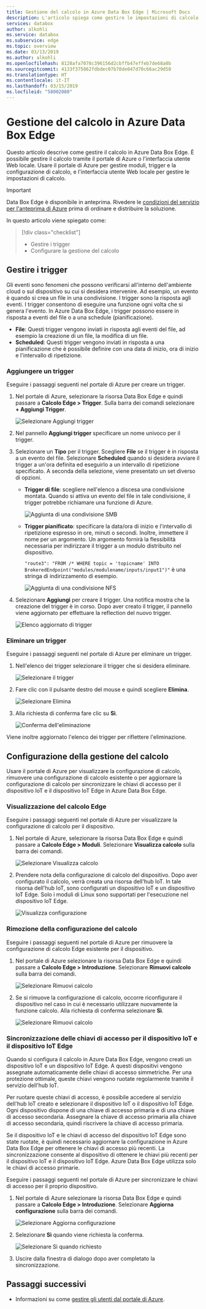 ```yaml
---
title: Gestione del calcolo in Azure Data Box Edge | Microsoft Docs
description: L'articolo spiega come gestire le impostazioni di calcolo di Edge, ad esempio trigger, moduli, la visualizzazione del calcolo e come rimuovere la configurazione tramite il portale di Azure in Azure Data Box Edge.
services: databox
author: alkohli
ms.service: databox
ms.subservice: edge
ms.topic: overview
ms.date: 03/13/2019
ms.author: alkohli
ms.openlocfilehash: 8128afa7078c396156d2cbffb47effeb7de68a0b
ms.sourcegitcommit: 4133f375862fdbdec07b70de047d70c66ac29d50
ms.translationtype: HT
ms.contentlocale: it-IT
ms.lasthandoff: 03/15/2019
ms.locfileid: "58002080"
---
```

# <a name="manage-compute-on-your-azure-data-box-edge"></a>Gestione del calcolo in Azure Data Box Edge

Questo articolo descrive come gestire il calcolo in Azure Data Box Edge. È possibile gestire il calcolo tramite il portale di Azure o l'interfaccia utente Web locale. Usare il portale di Azure per gestire moduli, trigger e la configurazione di calcolo, e l'interfaccia utente Web locale per gestire le impostazioni di calcolo.

> [!IMPORTANT]
> Data Box Edge è disponibile in anteprima. Rivedere le [condizioni del servizio per l'anteprima di Azure](https://azure.microsoft.com/support/legal/preview-supplemental-terms/) prima di ordinare e distribuire la soluzione.


In questo articolo viene spiegato come:

> [!div class="checklist"]
> * Gestire i trigger
> * Configurare la gestione del calcolo


## <a name="manage-triggers"></a>Gestire i trigger

Gli eventi sono fenomeni che possono verificarsi all'interno dell'ambiente cloud o sul dispositivo su cui si desidera intervenire. Ad esempio, un evento è quando si crea un file in una condivisione. I trigger sono la risposta agli eventi. I trigger consentono di eseguire una funzione ogni volta che si genera l'evento. In Azure Data Box Edge, i trigger possono essere in risposta a eventi del file o a una schedule (pianificazione).

- **File**: Questi trigger vengono inviati in risposta agli eventi del file, ad esempio la creazione di un file, la modifica di un file.
- **Scheduled**: Questi trigger vengono inviati in risposta a una pianificazione che è possibile definire con una data di inizio, ora di inizio e l'intervallo di ripetizione.


### <a name="add-a-trigger"></a>Aggiungere un trigger

Eseguire i passaggi seguenti nel portale di Azure per creare un trigger.

1. Nel portale di Azure, selezionare la risorsa Data Box Edge e quindi passare a **Calcolo Edge > Trigger**. Sulla barra dei comandi selezionare **+ Aggiungi Trigger**.

    ![Selezionare Aggiungi trigger](media/data-box-edge-manage-compute/add-trigger-1.png)

2. Nel pannello **Aggiungi trigger** specificare un nome univoco per il trigger.
    
    <!--Trigger names can only contain numbers, lowercase letters, and hyphens. The share name must be between 3 and 63 characters long and begin with a letter or a number. Each hyphen must be preceded and followed by a non-hyphen character.-->

3. Selezionare un **Tipo** per il trigger. Scegliere **File** se il trigger è in risposta a un evento del file. Selezionare **Scheduled** quando si desidera avviare il trigger a un'ora definita ed eseguirlo a un intervallo di ripetizione specificato. A seconda della selezione, viene presentato un set diverso di opzioni.

    - **Trigger di file**: scegliere nell'elenco a discesa una condivisione montata. Quando si attiva un evento del file in tale condivisione, il trigger potrebbe richiamare una funzione di Azure.

        ![Aggiunta di una condivisione SMB](media/data-box-edge-manage-compute/add-file-trigger.png)

    - **Trigger pianificato**: specificare la data/ora di inizio e l'intervallo di ripetizione espresso in ore, minuti o secondi. Inoltre, immettere il nome per un argomento. Un argomento fornirà la flessibilità necessaria per indirizzare il trigger a un modulo distribuito nel dispositivo.

        `"route3": "FROM /* WHERE topic = 'topicname' INTO BrokeredEndpoint("modules/modulename/inputs/input1")"` è una stringa di indirizzamento di esempio.

        ![Aggiunta di una condivisione NFS](media/data-box-edge-manage-compute/add-scheduled-trigger.png)

4. Selezionare **Aggiungi** per creare il trigger. Una notifica mostra che la creazione del trigger è in corso. Dopo aver creato il trigger, il pannello viene aggiornato per effettuare la reflection del nuovo trigger.
 
    ![Elenco aggiornato di trigger](media/data-box-edge-manage-compute/add-trigger-2.png)

### <a name="delete-a-trigger"></a>Eliminare un trigger

Eseguire i passaggi seguenti nel portale di Azure per eliminare un trigger.

1. Nell'elenco dei trigger selezionare il trigger che si desidera eliminare.

    ![Selezionare il trigger](media/data-box-edge-manage-compute/add-trigger-1.png)

2. Fare clic con il pulsante destro del mouse e quindi scegliere **Elimina**.

    ![Selezionare Elimina](media/data-box-edge-manage-compute/add-trigger-1.png)

3. Alla richiesta di conferma fare clic su **Sì**.

    ![Conferma dell'eliminazione](media/data-box-edge-manage-compute/add-trigger-1.png)

Viene inoltre aggiornato l'elenco dei trigger per riflettere l'eliminazione.

## <a name="manage-compute-configuration"></a>Configurazione della gestione del calcolo

Usare il portale di Azure per visualizzare la configurazione di calcolo, rimuovere una configurazione di calcolo esistente o per aggiornare la configurazione di calcolo per sincronizzare le chiavi di accesso per il dispositivo IoT e il dispositivo IoT Edge in Azure Data Box Edge.

### <a name="view-compute-configuration"></a>Visualizzazione del calcolo Edge

Eseguire i passaggi seguenti nel portale di Azure per visualizzare la configurazione di calcolo per il dispositivo.

1. Nel portale di Azure, selezionare la risorsa Data Box Edge e quindi passare a **Calcolo Edge > Moduli**. Selezionare **Visualizza calcolo** sulla barra dei comandi.

    ![Selezionare Visualizza calcolo](media/data-box-edge-manage-compute/view-compute-1.png)

2. Prendere nota della configurazione di calcolo del dispositivo. Dopo aver configurato il calcolo, verrà creata una risorsa dell'hub IoT. In tale risorsa dell'hub IoT, sono configurati un dispositivo IoT e un dispositivo IoT Edge. Solo i moduli di Linux sono supportati per l'esecuzione nel dispositivo IoT Edge.

    ![Visualizza configurazione](media/data-box-edge-manage-compute/view-compute-2.png)


### <a name="remove-compute-configuration"></a>Rimozione della configurazione del calcolo

Eseguire i passaggi seguenti nel portale di Azure per rimuovere la configurazione di calcolo Edge esistente per il dispositivo.

1. Nel portale di Azure selezionare la risorsa Data Box Edge e quindi passare a **Calcolo Edge > Introduzione**. Selezionare **Rimuovi calcolo** sulla barra dei comandi.

    ![Selezionare Rimuovi calcolo](media/data-box-edge-manage-compute/remove-compute-1.png)

2. Se si rimuove la configurazione di calcolo, occorre riconfigurare il dispositivo nel caso in cui è necessario utilizzare nuovamente la funzione calcolo. Alla richiesta di conferma selezionare **Sì**.

    ![Selezionare Rimuovi calcolo](media/data-box-edge-manage-compute/remove-compute-2.png)

### <a name="sync-up-iot-device-and-iot-edge-device-access-keys"></a>Sincronizzazione delle chiavi di accesso per il dispositivo IoT e il dispositivo IoT Edge

Quando si configura il calcolo in Azure Data Box Edge, vengono creati un dispositivo IoT e un dispositivo IoT Edge. A questi dispositivi vengono assegnate automaticamente delle chiavi di accesso simmetriche. Per una protezione ottimale, queste chiavi vengono ruotate regolarmente tramite il servizio dell'hub IoT.

Per ruotare queste chiavi di accesso, è possibile accedere al servizio dell'hub IoT creato e selezionare il dispositivo IoT o il dispositivo IoT Edge. Ogni dispositivo dispone di una chiave di accesso primaria e di una chiave di accesso secondaria. Assegnare la chiave di accesso primaria alla chiave di accesso secondaria, quindi riscrivere la chiave di accesso primaria.

Se il dispositivo IoT e le chiavi di accesso del dispositivo IoT Edge sono state ruotate, è quindi necessario aggiornare la configurazione in Azure Data Box Edge per ottenere le chiavi di accesso più recenti. La sincronizzazione consente al dispositivo di ottenere le chiavi più recenti per il dispositivo IoT e il dispositivo IoT Edge. Azure Data Box Edge utilizza solo le chiavi di accesso primarie.

Eseguire i passaggi seguenti nel portale di Azure per sincronizzare le chiavi di accesso per il proprio dispositivo.

1. Nel portale di Azure selezionare la risorsa Data Box Edge e quindi passare a **Calcolo Edge > Introduzione**. Selezionare **Aggiorna configurazione** sulla barra dei comandi.

    ![Selezionare Aggiorna configurazione](media/data-box-edge-manage-compute/refresh-configuration-1.png)

2. Selezionare **Sì** quando viene richiesta la conferma.

     ![Selezionare Sì quando richiesto](media/data-box-edge-manage-compute/refresh-configuration-2.png)

3. Uscire dalla finestra di dialogo dopo aver completato la sincronizzazione.


## <a name="next-steps"></a>Passaggi successivi

- Informazioni su come [gestire gli utenti dal portale di Azure](data-box-edge-manage-users.md).
